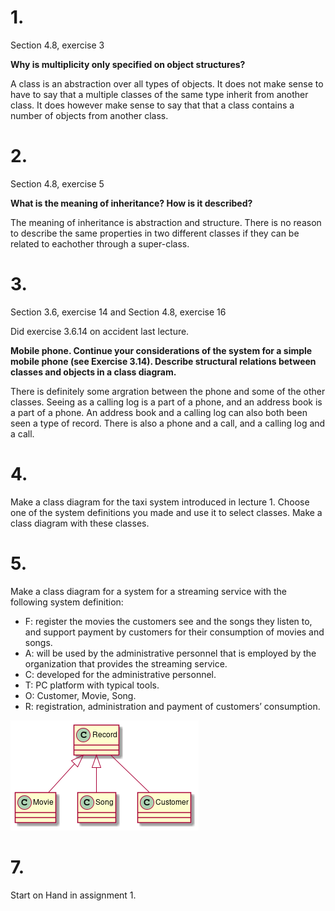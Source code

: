 # 1.
Section 4.8, exercise 3

**Why is multiplicity only specified on object structures?**

A class is an abstraction over all types of objects. It does not make sense to have to say that a multiple classes of the same type inherit from another class. It does however make sense to say that that a class contains a number of objects from another class.

# 2.
Section 4.8, exercise 5

**What is the meaning of inheritance? How is it described?**

The meaning of inheritance is abstraction and structure. There is no reason to describe the same properties in two different classes if they can be related to eachother through a super-class.

# 3.
Section 3.6, exercise 14 and Section 4.8, exercise 16

Did exercise 3.6.14 on accident last lecture.

**Mobile phone. Continue your considerations of the system for a simple mobile phone  (see Exercise 3.14). Describe structural relations between classes and objects in a class  diagram.**

There is definitely some argration between the phone and some of the other classes. Seeing as a calling log is a part of a phone, and an address book is a part of a phone. An address book and a calling log can also both been seen a type of record. There is also a phone and a call, and a calling log and a call.

# 4.
Make a class diagram for the taxi system introduced in lecture 1. Choose one of the system definitions you made and use it to select classes. Make a class diagram with these classes.

# 5.
Make a class diagram for a system for a streaming service with the following system definition:

- F: register the movies the customers see and the songs they listen to, and support payment by customers for their consumption of movies and songs.
- A: will be used by the administrative personnel that is employed by the organization that provides the streaming service.
- C: developed for the administrative personnel.
- T: PC platform with typical tools.
- O: Customer, Movie, Song.
- R: registration, administration and payment of customers’ consumption.

![](diagram.png)

# 7.
Start on Hand in assignment 1.

